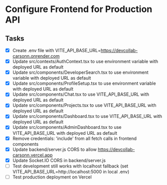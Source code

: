 # Configure Frontend for Production API

## Tasks
- [x] Create .env file with VITE_API_BASE_URL=https://devcollab-carsonn.onrender.com
- [x] Update src/contexts/AuthContext.tsx to use environment variable with deployed URL as default
- [x] Update src/components/DeveloperSearch.tsx to use environment variable with deployed URL as default
- [x] Update src/components/ProfileSetup.tsx to use environment variable with deployed URL as default
- [x] Update src/components/Chat.tsx to use VITE_API_BASE_URL with deployed URL as default
- [x] Update src/components/Projects.tsx to use VITE_API_BASE_URL with deployed URL as default
- [x] Update src/components/Dashboard.tsx to use VITE_API_BASE_URL with deployed URL as default
- [x] Update src/components/AdminDashboard.tsx to use VITE_API_BASE_URL with deployed URL as default
- [x] Remove credentials: 'include' from all fetch calls in frontend components
- [x] Update backend/server.js CORS to allow https://devcollab-carsonn.vercel.app
- [x] Update Socket.IO CORS in backend/server.js
- [ ] Test development still works with localhost fallback (set VITE_API_BASE_URL=http://localhost:5000 in local .env)
- [ ] Test production deployment on Vercel
